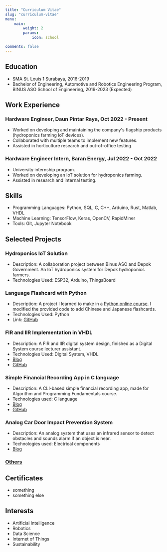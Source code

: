 ```yaml
---
title: "Curriculum Vitae"
slug: "curriculum-vitae"
menu:
    main: 
        weight: 2
        params:
            icon: school

comments: false
---
```


## Education

* SMA St. Louis 1 Surabaya, 2016-2019
* Bachelor of Engineering, Automotive and Robotics Engineering Program, BINUS ASO School of Engineering, 2019-2023 (Expected)

## Work Experience

### Hardware Engineer, Daun Pintar Raya, Oct 2022 - Present 

* Worked on developing and maintaining the company's flagship products (hydroponics farming IoT devices).
* Collaborated with multiple teams to implement new features.
* Assisted in horticulture research and out-of-office testing.

### Hardware Engineer Intern, Baran Energy, Jul 2022 - Oct 2022

* University internship program.
* Worked on developing an IoT solution for hydroponics farming.
* Assisted in research and internal testing.

## Skills

* Programming Languages: Python, SQL, C, C++, Arduino, Rust, Matlab, VHDL
* Machine Learning: TensorFlow, Keras, OpenCV, RapidMiner
* Tools: Git, Jupyter Notebook

## Selected Projects

### Hydroponics IoT Solution

* Description: A collaboration project between Binus ASO and Depok Government. An IoT hydroponics system for Depok hydroponics farmers.
* Technologies Used: ESP32, Arduino, ThingsBoard

### Language Flashcard with Python

* Description: A project I learned to make in a [Python online course](https://www.udemy.com/course/100-days-of-code/). I modified the provided code to add Chinese and Japanese flashcards.
* Technologies Used: Python
* Link: [GitHub](https://github.com/richardmedyanto/language-flashcard)

### FIR and IIR Implementation in VHDL

* Description: A FIR and IIR digital system design, finished as a Digital System course lecturer assistant.
* Technologies Used: Digital System, VHDL
* [Blog](/p/fir-iir-vhdl)
* [GitHub](https://github.com/richardmedyanto/DigitalSystem)

### Simple Financial Recording App in C language

* Description: A CLI-based simple financial recording app, made for Algorithm and Programming Fundamentals course.
* Technologies used: C language
* [Blog](/p/finance-record-c)
* [GitHub](https://github.com/richardmedyanto/AAPF)

### Analog Car Door Impact Prevention System
* Description: An analog system that uses an infrared sensor to detect obstacles and sounds alarm if an object is near. 
* Technologies used: Electrical components
* [Blog](/p/impact-prevention) 

### [Others](/archives)

## Certificates
* something
* something else

## Interests

* Artificial Intelligence
* Robotics
* Data Science
* Internet of Things
* Sustainability

